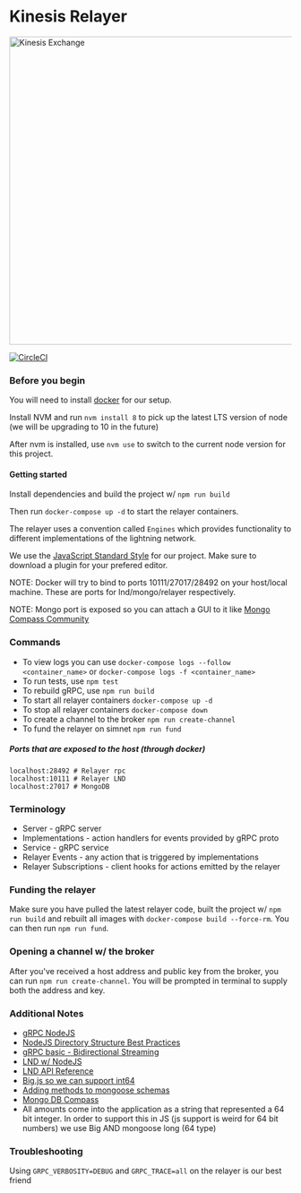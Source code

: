 # Kinesis Relayer

<img src="https://kines.is/logo.png" alt="Kinesis Exchange" width="550">

[![CircleCI](https://circleci.com/gh/kinesis-exchange/relayer/tree/master.svg?style=svg&circle-token=e939c1cbff879d7a083bea569a22d0ed8691e662)](https://circleci.com/gh/kinesis-exchange/relayer/tree/master)

### Before you begin

You will need to install [docker](https://www.docker.com/) for our setup.

Install NVM and run `nvm install 8` to pick up the latest LTS version of node (we will be upgrading to 10 in the future)

After nvm is installed, use `nvm use` to switch to the current node version for this project.

#### Getting started

Install dependencies and build the project w/ `npm run build`

Then run `docker-compose up -d` to start the relayer containers.

The relayer uses a convention called `Engines` which provides functionality to different implementations of the lightning network.

We use the [JavaScript Standard Style](https://standardjs.com/) for our project. Make sure to download a plugin for your prefered editor.

NOTE: Docker will try to bind to ports 10111/27017/28492 on your host/local machine. These are ports for lnd/mongo/relayer respectively.

NOTE: Mongo port is exposed so you can attach a GUI to it like [Mongo Compass Community](https://www.mongodb.com/download-center#compass)

### Commands

- To view logs you can use `docker-compose logs --follow <container_name>` or `docker-compose logs -f <container_name>`
- To run tests, use `npm test`
- To rebuild gRPC, use `npm run build`
- To start all relayer containers `docker-compose up -d`
- To stop all relayer containers `docker-compose down`
- To create a channel to the broker `npm run create-channel`
- To fund the relayer on simnet `npm run fund`

##### Ports that are exposed to the host (through docker)

```
localhost:28492 # Relayer rpc
localhost:10111 # Relayer LND
localhost:27017 # MongoDB
```

### Terminology

- Server - gRPC server
- Implementations - action handlers for events provided by gRPC proto
- Service - gRPC service
- Relayer Events - any action that is triggered by implementations
- Relayer Subscriptions - client hooks for actions emitted by the relayer


### Funding the relayer

Make sure you have pulled the latest relayer code, built the project w/ `npm run build` and rebuilt all images with `docker-compose build --force-rm`. You can then run `npm run fund`.

### Opening a channel w/ the broker

After you've received a host address and public key from the broker, you can run `npm run create-channel`. You will be prompted in terminal to supply both the address and key.

### Additional Notes

- [gRPC NodeJS](https://grpc.io/grpc/node/grpc.Server.html#addService)
- [NodeJS Directory Structure Best Practices](https://blog.risingstack.com/node-hero-node-js-project-structure-tutorial/)
- [gRPC basic - Bidirectional Streaming](https://grpc.io/docs/guides/concepts.html#bidirectional-streaming-rpc)
- [LND w/ NodeJS](https://github.com/lightningnetwork/lnd/blob/master/docs/grpc/javascript.md)
- [LND API Reference](http://api.lightning.community/)
- [Big.js so we can support int64](https://github.com/MikeMcl/big.js/)
- [Adding methods to mongoose schemas](http://mongoosejs.com/docs/2.7.x/docs/methods-statics.html)
- [Mongo DB Compass](https://www.mongodb.com/download-center#compass)
- All amounts come into the application as a string that represented a 64 bit integer. In order to support this in JS (js support is weird for 64 bit numbers) we use Big AND mongoose long (64 type)

### Troubleshooting

Using `GRPC_VERBOSITY=DEBUG` and `GRPC_TRACE=all` on the relayer is our best friend

